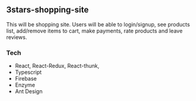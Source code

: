 ## 3stars-shopping-site

This will be shopping site. Users will be able to login/signup, see products list, add/remove items to cart, make payments, rate products and leave reviews.

### Tech

- React, React-Redux, React-thunk,
- Typescript
- Firebase
- Enzyme
- Ant Design